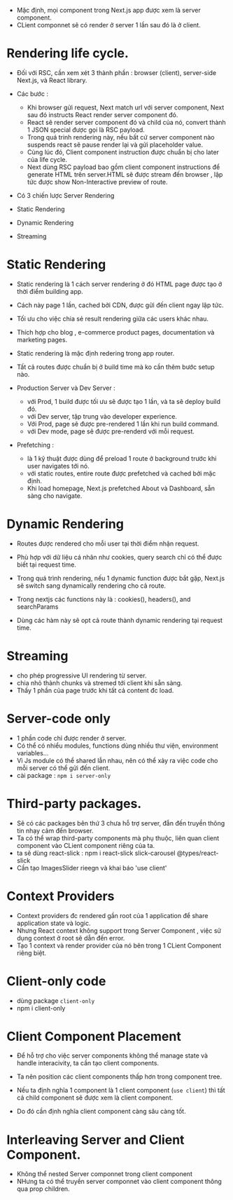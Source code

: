 - Mặc định, mọi component trong Next.js app được xem là server component.
- CLient componnet sẽ có render ở server 1 lần sau đó là ở client.

# Rendering life cycle.
- Đối với RSC, cần xem xét 3 thành phần : browser (client), server-side Next.js, và React library.
- Các bước : 
    + Khi browser gửi request, Next match url với server component, Next sau đó instructs React render server component đó.
    + React sẽ render server component đó và child của nó, convert thành 1 JSON special được gọi là RSC payload.
    + Trong quá trinh rendering này, nếu bất cứ server component nào suspends react sẽ pause render lại và gửi placeholder value.
    + Cùng lúc đó, Client component instruction được chuẩn bị cho later của life cycle.
    + Next dùng RSC payload bao gồm client component instructions để generate HTML trên server.HTML sẽ được stream đến browser , lập tức được show Non-Interactive preview of route. 


- Có 3 chiến lược Server Rendering
- Static Rendering
- Dynamic Rendering
- Streaming


# Static Rendering 
- Static rendering là 1 cách server rendering ở đó HTML page được tạo ở thời điểm building app.
- Cách này page 1 lần, cached bởi CDN, được gửi đến client ngay lập tức.
- Tối ưu cho việc chia sẻ result rendering giữa các users khác nhau.
- Thích hợp cho blog , e-commerce product pages, documentation và marketing pages.

- Static rendering là mặc định redering trong app router.
- Tất cả routes được chuẩn bị ở build time mà ko cần thêm bước setup nào.


- Production Server và Dev Server : 
    + với Prod, 1 build được tối ưu sẽ được tạo 1 lần, và ta sẽ deploy build đó.
    + với Dev server, tập trung vào developer experience.
    + Với Prod, page sẽ được pre-rendered 1 lần khi run build command.
    + với Dev mode, page sẽ được pre-renderd với mỗi request.


- Prefetching : 
    + là 1 kỹ thuật được dùng để preload 1 route ở background trước khi user navigates tới nó.
    + với static routes, entire route được prefetched và cached bởi mặc định.
    + Khi load homepage, Next.js prefetched About và Dashboard, sẵn sàng cho navigate.


# Dynamic Rendering
- Routes được rendered cho mỗi user tại thời điểm nhận request.
- Phù hợp với dữ liệu cá nhân như cookies, query search chỉ có thể được biết tại request time.

- Trong quá trình rendering, nếu 1 dynamic function được bắt gặp, Next.js sẽ switch sang dynamically rendering cho cả route.
- Trong nextjs các functions này là : cookies(), headers(), and searchParams
- Dùng các hàm này sẽ opt cả route thành dynamic rendering tại request time.


# Streaming
- cho phép progressive UI rendering từ server.
- chia nhỏ thành chunks và stremed tới client khi sẵn sàng.
- Thấy 1 phần của page trước khi tất cả content đc load.


# Server-code only
- 1 phần code chỉ được render ở server.
- Có thể có nhiểu modules, functions dùng nhiều thư viện, environment variables...
- Vì Js module có thể shared lẫn nhau, nên có thể xảy ra việc code cho mỗi server có thể gửi đến client.
- cài package : `npm i server-only`

# Third-party packages.
- Sẽ có các packages bên thứ 3 chưa hỗ trợ server, đẫn đến truyền thông tin nhạy cảm đến browser.
- Ta có thể wrap third-party components mà phụ thuộc, liên quan client component vào CLient component riêng của ta.
- ta sẽ dùng react-slick :  npm i react-slick slick-carousel @types/react-slick
- Cần tạo ImagesSlider rieegn và khai báo 'use client'


# Context Providers
- Context providers đc rendered gần root của 1 application để share application state và logic.
- Nhưng React context không support trong Server Component , việc sử dụng context ở root sẽ dẫn đến error.
- Tạo 1 context và render provider của nó bên trong 1 CLient Component riêng biệt.


# Client-only code
- dùng package `client-only`
- npm i client-only

# Client Component Placement
- Để hỗ trợ cho việc server components không thể manage state và handle interacivity, ta cần tạo client components.
- Ta nên position các client components thấp hơn trong component tree.

- Nếu ta định nghĩa 1 component là 1 client component (`use client`) thì tất cả child component sẽ được xem là client component.
- Do đó cần định nghĩa client component càng sâu càng tốt.

# Interleaving Server and Client Component.
- Không thể nested Server componnet trong client component
- NHưng ta có thể truyền server componnet vào client component thông qua prop children.
